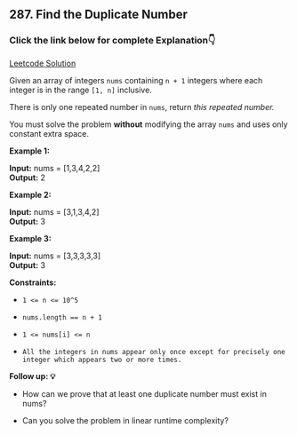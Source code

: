## 287. Find the Duplicate Number

### Click the link below for complete Explanation👇

[Leetcode Solution](https://leetcode.com/problems/find-the-duplicate-number/solutions/4918620/simple-java-solution-2-approaches-floyd-s-tortoise-and-hare-algorithm-hashmap/)

Given an array of integers ``nums`` containing ``n + 1`` integers where each integer is in the range ``[1, n]`` inclusive.

There is only one repeated number in ``nums``, return *this repeated number.*

You must solve the problem __without__ modifying the array ``nums`` and uses only constant extra space.

 

**Example 1:**

**Input:** nums = [1,3,4,2,2] <br>
**Output:** 2

**Example 2:**

**Input:** nums = [3,1,3,4,2]<br>
**Output:** 3

**Example 3:**

**Input:** nums = [3,3,3,3,3] <br>
**Output:** 3

**Constraints:**

- ``1 <= n <= 10^5``

- ``nums.length == n + 1``

- ``1 <= nums[i] <= n``

- ``All the integers in nums appear only once except for precisely one integer which appears two or more times.``
 

__Follow up: 💡__

- How can we prove that at least one duplicate number must exist in nums?

- Can you solve the problem in linear runtime complexity?